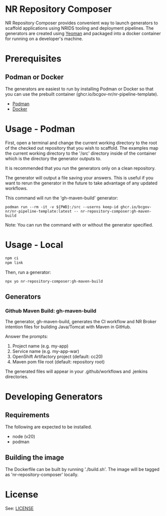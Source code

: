 # NR Repository Composer

NR Repository Composer provides convenient way to launch generators to scaffold applications using NRIDS tooling and deployment pipelines. The generators are created using [Yeoman](http://yeoman.io) and packaged into a docker container for running on a developer's machine.

# Prerequisites

## Podman or Docker

The generators are easiest to run by installing Podman or Docker so that you can use the prebuilt container (ghcr.io/bcgov-nr/nr-pipeline-template).

* [Podman](https://podman.io)
* [Docker](https://www.docker.com)

# Usage - Podman

First, open a terminal and change the current working directory to the root of the checked out repository that you wish to scaffold. The examples map the current working directory to the '/src' directory inside of the container which is the directory the generator outputs to.

It is recommended that you run the generators only on a clean repository.

The generator will output a file saving your answers. This is useful if you want to rerun the generator in the future to take advantage of any updated workflows.

This command will run the 'gh-maven-build' generator:

```
podman run --rm -it -v ${PWD}:/src --userns keep-id ghcr.io/bcgov-nr/nr-pipeline-template:latest -- nr-repository-composer:gh-maven-build
```

Note: You can run the command with or without the generator specified.

# Usage - Local

```bash
npm ci
npm link
```

Then, run a generator:

```bash
npx yo nr-repository-composer:gh-maven-build
```

## Generators

### Github Maven Build: gh-maven-build

The generator, gh-maven-build, generates the CI workflow and NR Broker intention files for building Java/Tomcat with Maven in GitHub.

Answer the prompts:

1. Project name (e.g. my-app)
2. Service name (e.g. my-app-war)
3. OpenShift Artifactory project (default: cc20)
4. Maven pom file root (default: repository root)

The generated files will appear in your .github/workflows and .jenkins directories.

# Developing Generators

## Requirements

The following are expected to be installed.

* node (v20)
* podman

## Building the image

The Dockerfile can be built by running './build.sh'. The image will be tagged as 'nr-repository-composer' locally.

# License

See: [LICENSE](./LICENSE)
